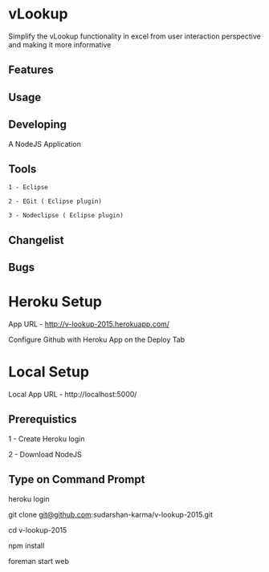 # vLookup
Simplify the vLookup functionality in excel from user interaction perspective and making it more informative

## Features

## Usage


## Developing
A NodeJS Application

## Tools
	1 - Eclipse
	
	2 - EGit ( Eclipse plugin)
	
	3 - Nodeclipse ( Eclipse plugin)

## Changelist

## Bugs


# Heroku Setup
 App URL - http://v-lookup-2015.herokuapp.com/
 
 Configure Github with Heroku App on the Deploy Tab

# Local Setup
  Local App URL - http://localhost:5000/

## Prerequistics
1 - Create Heroku login

2 - Download NodeJS

## Type on Command Prompt

heroku login 

git clone git@github.com:sudarshan-karma/v-lookup-2015.git

cd v-lookup-2015

npm install

foreman start web

